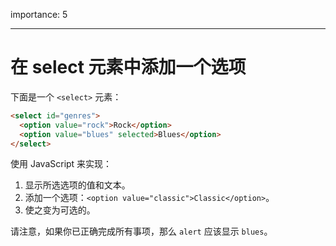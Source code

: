 importance: 5

---

# 在 select 元素中添加一个选项

下面是一个 `<select>` 元素：

```html
<select id="genres">
  <option value="rock">Rock</option>
  <option value="blues" selected>Blues</option>
</select>
```

使用 JavaScript 来实现：

1. 显示所选选项的值和文本。
2. 添加一个选项：`<option value="classic">Classic</option>`。
3. 使之变为可选的。

请注意，如果你已正确完成所有事项，那么 `alert` 应该显示 `blues`。
